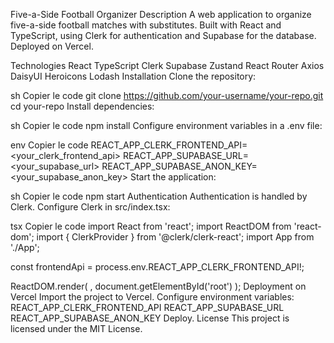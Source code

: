Five-a-Side Football Organizer
Description
A web application to organize five-a-side football matches with substitutes. Built with React and TypeScript, using Clerk for authentication and Supabase for the database. Deployed on Vercel.

Technologies
React
TypeScript
Clerk
Supabase
Zustand
React Router
Axios
DaisyUI
Heroicons
Lodash
Installation
Clone the repository:

sh
Copier le code
git clone https://github.com/your-username/your-repo.git
cd your-repo
Install dependencies:

sh
Copier le code
npm install
Configure environment variables in a .env file:

env
Copier le code
REACT_APP_CLERK_FRONTEND_API=<your_clerk_frontend_api>
REACT_APP_SUPABASE_URL=<your_supabase_url>
REACT_APP_SUPABASE_ANON_KEY=<your_supabase_anon_key>
Start the application:

sh
Copier le code
npm start
Authentication
Authentication is handled by Clerk. Configure Clerk in src/index.tsx:

tsx
Copier le code
import React from 'react';
import ReactDOM from 'react-dom';
import { ClerkProvider } from '@clerk/clerk-react';
import App from './App';

const frontendApi = process.env.REACT_APP_CLERK_FRONTEND_API!;

ReactDOM.render(
<ClerkProvider frontendApi={frontendApi}>
<App />
</ClerkProvider>,
document.getElementById('root')
);
Deployment on Vercel
Import the project to Vercel.
Configure environment variables:
REACT_APP_CLERK_FRONTEND_API
REACT_APP_SUPABASE_URL
REACT_APP_SUPABASE_ANON_KEY
Deploy.
License
This project is licensed under the MIT License.
